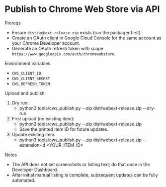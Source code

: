 # Publish to Chrome Web Store via API

Prereqs
- Ensure `dist/webext-release.zip` exists (run the packager first).
- Create an OAuth client in Google Cloud Console for the same account as your Chrome Developer account.
- Generate an OAuth refresh token with scope `https://www.googleapis.com/auth/chromewebstore`.

Environment variables
- `CWS_CLIENT_ID`
- `CWS_CLIENT_SECRET`
- `CWS_REFRESH_TOKEN`

Upload and publish
1. Dry run:
   - python3 tools/cws_publish.py --zip dist/webext-release.zip --dry-run
2. First upload (no existing item):
   - python3 tools/cws_publish.py --zip dist/webext-release.zip
   - Save the printed Item ID for future updates.
3. Update existing item:
   - python3 tools/cws_publish.py --zip dist/webext-release.zip --extension-id <YOUR_ITEM_ID>

Notes
- The API does not set screenshots or listing text; do that once in the Developer Dashboard.
- After initial manual listing is complete, subsequent updates can be fully automated.
